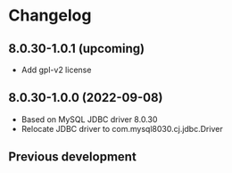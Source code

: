 # Changelog

## 8.0.30-1.0.1 (upcoming)

* Add gpl-v2 license

## 8.0.30-1.0.0 (2022-09-08)


* Based on MySQL JDBC driver 8.0.30
* Relocate JDBC driver to com.mysql8030.cj.jdbc.Driver

## Previous development

### 
